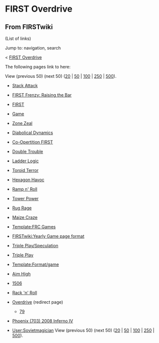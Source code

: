 # FIRST Overdrive

## From FIRSTwiki

(List of links)

Jump to: navigation, search

< [FIRST Overdrive](/index.php?title=FIRST_Overdrive&redirect=no "FIRST
Overdrive")

The following pages link to here:

View (previous 50) (next 50) ([20](/index.php?title=Special:Whatlinkshere/FIRST_Overdrive&limit=20&from=0 "Special:Whatlinkshere/FIRST Overdrive") | [50](/index.php?title=Special:Whatlinkshere/FIRST_Overdrive&limit=50&from=0 "Special:Whatlinkshere/FIRST Overdrive") | [100](/index.php?title=Special:Whatlinkshere/FIRST_Overdrive&limit=100&from=0 "Special:Whatlinkshere/FIRST Overdrive") | [250](/index.php?title=Special:Whatlinkshere/FIRST_Overdrive&limit=250&from=0 "Special:Whatlinkshere/FIRST Overdrive") | [500](/index.php?title=Special:Whatlinkshere/FIRST_Overdrive&limit=500&from=0 "Special:Whatlinkshere/FIRST Overdrive")).

- [Stack Attack](Stack_Attack "Stack Attack")
- [FIRST Frenzy: Raising the Bar](FIRST_Frenzy:_Raising_the_Bar "FIRST Frenzy: Raising the Bar")
- [FIRST](first)
- [Game](Game "Game")
- [Zone Zeal](Zone_Zeal "Zone Zeal")
- [Diabolical Dynamics](Diabolical_Dynamics "Diabolical Dynamics")
- [Co-Opertition FIRST](Co-Opertition_FIRST "Co-Opertition FIRST")
- [Double Trouble](Double_Trouble "Double Trouble")
- [Ladder Logic](Ladder_Logic "Ladder Logic")
- [Toroid Terror](Toroid_Terror "Toroid Terror")
- [Hexagon Havoc](Hexagon_Havoc "Hexagon Havoc")
- [Ramp n' Roll](Ramp_n%27_Roll "Ramp n' Roll")
- [Tower Power](Tower_Power "Tower Power")
- [Rug Rage](Rug_Rage "Rug Rage")
- [Maize Craze](Maize_Craze "Maize Craze")
- [Template:FRC Games](Template:FRC_Games "Template:FRC Games")
- [FIRSTwiki:Yearly Game page format](FIRSTwiki:Yearly_Game_page_format "FIRSTwiki:Yearly Game page format")
- [Triple Play/Speculation](Triple_Play/Speculation "Triple Play/Speculation")
- [Triple Play](triple-play)
- [Template:Format/game](Template:Format/game "Template:Format/game")
- [Aim High](aim-high)
- [1506](1506 "1506")
- [Rack 'n' Roll](Rack_%27n%27_Roll "Rack 'n' Roll")
- [Overdrive](/index.php?title=Overdrive&redirect=no "Overdrive") (redirect page) 

  - [79](79 "79")

- [Phoenix (703) 2008 Inferno IV](Phoenix_%28703%29_2008_Inferno_IV "Phoenix \(703\) 2008 Inferno IV")
- [User:Sovietmagician](User:Sovietmagician "User:Sovietmagician") View (previous 50) (next 50) ([20](/index.php?title=Special:Whatlinkshere/FIRST_Overdrive&limit=20&from=0 "Special:Whatlinkshere/FIRST Overdrive") | [50](/index.php?title=Special:Whatlinkshere/FIRST_Overdrive&limit=50&from=0 "Special:Whatlinkshere/FIRST Overdrive") | [100](/index.php?title=Special:Whatlinkshere/FIRST_Overdrive&limit=100&from=0 "Special:Whatlinkshere/FIRST Overdrive") | [250](/index.php?title=Special:Whatlinkshere/FIRST_Overdrive&limit=250&from=0 "Special:Whatlinkshere/FIRST Overdrive") | [500](/index.php?title=Special:Whatlinkshere/FIRST_Overdrive&limit=500&from=0 "Special:Whatlinkshere/FIRST Overdrive")).
